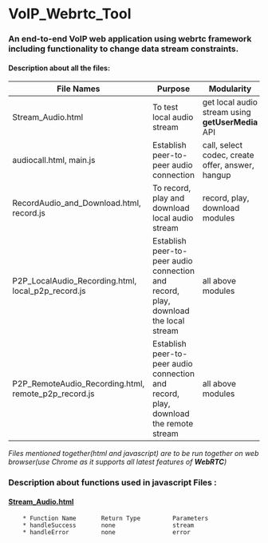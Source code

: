 # VoIP_Webrtc_Tool
### An end-to-end VoIP web application using webrtc framework including functionality to change data stream constraints.


#### Description about all the files:
File Names | Purpose | Modularity
---------------- | ------------- | --------------- 
Stream_Audio.html | To test local audio stream | get local audio stream using **getUserMedia** API
audiocall.html, main.js| Establish peer-to-peer audio connection | call, select codec, create offer, answer, hangup
RecordAudio_and_Download.html, record.js | To record, play and download local audio stream | record, play, download modules
P2P_LocalAudio_Recording.html, local_p2p_record.js | Establish peer-to-peer audio connection and record, play, download the local stream | all above modules
P2P_RemoteAudio_Recording.html, remote_p2p_record.js | Establish peer-to-peer audio connection and record, play, download the remote stream | all above modules

*Files mentioned together(html and javascript) are to be run together on web browser(use Chrome as it supports all latest features of **WebRTC**)*

### Description about functions used in javascript Files :
#### [Stream_Audio.html](https://github.com/SRIDOutsideProjects/VoIP_Webrtc_Tool/blob/Code/Stream_Audio.html)
        * Function Name       Return Type         Parameters
        * handleSuccess       none                stream       
        * handleError         none                error  

